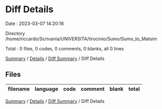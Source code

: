 # Diff Details

Date : 2023-03-07 14:20:16

Directory /home/riccardo/Scrivania/UNIVERSITA/tirocinio/Sumo/Sumo_to_Matsim

Total : 0 files,  0 codes, 0 comments, 0 blanks, all 0 lines

[Summary](results.md) / [Details](details.md) / [Diff Summary](diff.md) / Diff Details

## Files
| filename | language | code | comment | blank | total |
| :--- | :--- | ---: | ---: | ---: | ---: |

[Summary](results.md) / [Details](details.md) / [Diff Summary](diff.md) / Diff Details